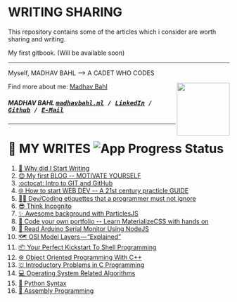 # WRITING SHARING

This repository contains some of the articles which i consider are worth sharing and writing.

My first gitbook. (Will be available soon)

------
Myself, MADHAV BAHL
--> A CADET WHO CODES

[<img src="https://avatars1.githubusercontent.com/u/26179770?s=400&v=4" align="right" height="120">](http://madhavbahl.ml/)

Find more about me: <a href="http://madhavbahl.ml/">Madhav Bahl</a> <br />

##### MADHAV BAHL <kbd>[madhavbahl.ml](http://madhavbahl.ml) / [LinkedIn](https://www.linkedin.com/in/madhavbahl/) / [Github](https://www.github.com/MadhavBahlMD) / [E-Mail](mailto:madhavbahl@gmail.com)</kbd>
------

# 📖 MY WRITES ![App Progress Status](https://img.shields.io/badge/Writing%20Status-In%20Progress-0520b7.svg?style=plastic)

1. [📝 Why did I Start Writing](MyWrites/Myself.md)
2. [😊 My first BLOG -- MOTIVATE YOURSELF](MyWrites/Motivational.md)
3. [:octocat: Intro to GIT and GitHub](https://medium.com/codeburst/git-good-part-a-e0d826286a2a)
4. [🌐 How to start WEB DEV -- A 21st century practicle GUIDE](./Articles/startWebDev.md)
5. [👨‍💻 Dev/Coding etiquettes that a programmer must not ignore](./https://codeburst.io/dev-etiquettes-that-you-must-not-ignore-619e1bb490b8)
6. [😎 Think Incognito](Articles/thinkIncognito.md)
7. [✨ Awesome background with ParticlesJS](#)
8. [👨 Code your own portfolio -- Learn MaterializeCSS with hands on](https://medium.com/@madhavbahl10/lets-code-our-portfolio-a-practical-approach-to-materializecss-61adfb17e308)
9. [🔌 Read Arduino Serial Monitor Using NodeJS](https://hackernoon.com/arduino-serial-data-796c4f7d27ce)
10. [🗺️ OSI Model Layers — “Explained”](https://medium.com/@madhavbahl10/osi-model-layers-explained-ee1d43058c1f)
11. [📦 Your Perfect Kickstart To Shell Programming](https://codeburst.io/your-perfect-kickstart-to-shell-scripting-857b81c0939b)
12. [⚙️ Object Oriented Programming With C++](https://madhavbahlmd.github.io/OOPS/)
13. [🇨 Introductory Problems in C Programming](https://madhavbahlmd.github.io/OOPS/reviseC/)
14. [💻 Operating System Related Algorithms](https://madhavbahlmd.github.io/OperatingSystem-Algorithms/)
15. [🐍 Python Syntax](https://madhavbahlmd.github.io/PyText/)
16. [📃 Assembly Programming](https://madhavbahlmd.github.io/Assembly-Guidebook/)
